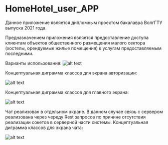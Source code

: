 # HomeHotel_user_APP

Данное приложение является дипломным проектом бакалавра ВолгГТУ выпуска 2021 года.

Предназначением приложения является предоставление доступа клиентам объектов общественного размещения малого сектора (хостелы, орендуемые жилые помещения) к услугам предоставляемым последними.

Варианты использования:
![alt text](https://lh3.googleusercontent.com/SDtNx4FQ11ZSDOmR22wny6xtV4NT9wDNkTPhKHPf9eTaiqoVFCzmhaf_rDH4lCrzxatEiPt9Uu30ewGJFdp2tCqTgZmNEFyKN8dL2gDNrwpO9FEPqHS8FY0W3DAhQPIvtxQHBxFn)

Концептуальная диграмма классов для экрана авторизации:

![alt text](https://lh5.googleusercontent.com/niTeXQbfLM86NtSYKeWGb_D9_0TXOcAcP7ykBeMUe3m7YEjgOD7JU7XXvrdd9kR4vltVb2xwKSJzHIHCSJ0pNqCHTavd7jaDyWn6WB1eu9eG7ocjMeBOUNUyZlH4l2ntm9mwghQK)



Концептуальная диграмма классов для главного экрана:

![alt text](https://lh6.googleusercontent.com/lZ_FYWSCDg6oAP9T52MFZgHB4-0Gu6F2EQdsG-32K6HeiR2cYngw1uBtWpE8417KjUNC1-d1NXYdR_ABNlz4gy2aBGcTsAFtwkiAZWKk2aanyx7f1lI3uUjzsEtpBWe2JUPdz2ji)



Чат реализован в отдельном экране. В данном случае связь с сервером реализована через череду Rest запросов по причине отсутствия реализации сокетов в серверной части системы.
Концептуальная диграмма классов для экрана чата:

![alt text](https://lh6.googleusercontent.com/oRWbcPYkz9QyfzrsL6DhPnRBwZmaLYaAL6k9uaRU3d22KAi6-lfxC-9jXw1BvtWUYDGPIC6bta4nRhmaPKimqED2fIBwTyW_gthRooDaiV5s_x5pPTiMHE5fHVGYyLTVYtU9ucnW)
